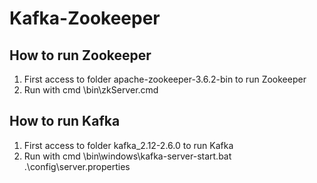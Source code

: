 # Kafka-Zookeeper

## How to run Zookeeper
1. First access to folder apache-zookeeper-3.6.2-bin to run Zookeeper
2. Run with cmd \bin\zkServer.cmd

## How to run Kafka
1. First access to folder kafka_2.12-2.6.0 to run Kafka
2. Run with cmd \bin\windows\kafka-server-start.bat .\config\server.properties
